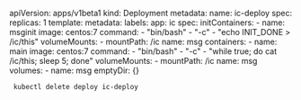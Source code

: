 

apiVersion: apps/v1beta1
kind: Deployment
metadata:
  name: ic-deploy
spec:
  replicas: 1
  template:
    metadata:
      labels:
        app: ic
    spec:
      initContainers:
      - name: msginit
        image: centos:7
        command:
        - "bin/bash"
        - "-c"
        - "echo INIT_DONE > /ic/this"
        volumeMounts:
        - mountPath: /ic
          name: msg
      containers:
      - name: main
        image: centos:7
        command:
        - "bin/bash"
        - "-c"
        - "while true; do cat /ic/this; sleep 5; done"
        volumeMounts:
        - mountPath: /ic
          name: msg
      volumes:
      - name: msg
        emptyDir: {}
        
     kubectl delete deploy ic-deploy
